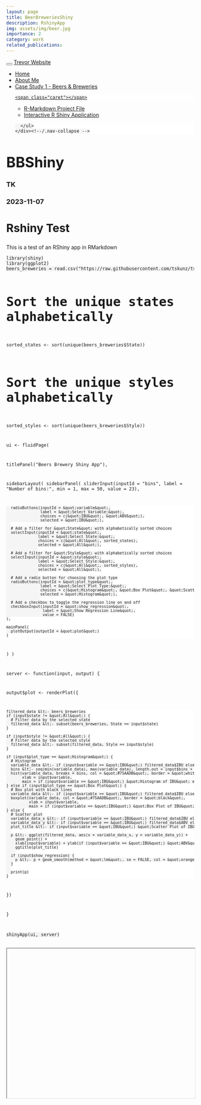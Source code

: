 ```yaml
---
layout: page
title: BeerBreweriesShiny
description: RshinyApp
img: assets/img/beer.jpg
importance: 2
category: work
related_publications: 
---
```


<!DOCTYPE html>

<html>

<head>

<meta charset="utf-8" />
<meta name="generator" content="pandoc" />
<meta http-equiv="X-UA-Compatible" content="IE=EDGE" />


<meta name="author" content="TK" />

<meta name="date" content="2023-11-07" />

<title>BBShiny</title>

<script src="site_libs/header-attrs-2.24/header-attrs.js"></script>
<script src="site_libs/jquery-3.6.0/jquery-3.6.0.min.js"></script>
<meta name="viewport" content="width=device-width, initial-scale=1" />
<link href="site_libs/bootstrap-3.3.5/css/bootstrap.min.css" rel="stylesheet" />
<script src="site_libs/bootstrap-3.3.5/js/bootstrap.min.js"></script>
<script src="site_libs/bootstrap-3.3.5/shim/html5shiv.min.js"></script>
<script src="site_libs/bootstrap-3.3.5/shim/respond.min.js"></script>
<style>h1 {font-size: 34px;}
       h1.title {font-size: 38px;}
       h2 {font-size: 30px;}
       h3 {font-size: 24px;}
       h4 {font-size: 18px;}
       h5 {font-size: 16px;}
       h6 {font-size: 12px;}
       code {color: inherit; background-color: rgba(0, 0, 0, 0.04);}
       pre:not([class]) { background-color: white }</style>
<script src="site_libs/navigation-1.1/tabsets.js"></script>
<link href="site_libs/highlightjs-9.12.0/default.css" rel="stylesheet" />
<script src="site_libs/highlightjs-9.12.0/highlight.js"></script>

<style type="text/css">
  code{white-space: pre-wrap;}
  span.smallcaps{font-variant: small-caps;}
  span.underline{text-decoration: underline;}
  div.column{display: inline-block; vertical-align: top; width: 50%;}
  div.hanging-indent{margin-left: 1.5em; text-indent: -1.5em;}
  ul.task-list{list-style: none;}
    </style>

<style type="text/css">code{white-space: pre;}</style>
<script type="text/javascript">
if (window.hljs) {
  hljs.configure({languages: []});
  hljs.initHighlightingOnLoad();
  if (document.readyState && document.readyState === "complete") {
    window.setTimeout(function() { hljs.initHighlighting(); }, 0);
  }
}
</script>









<style type = "text/css">
.main-container {
  max-width: 940px;
  margin-left: auto;
  margin-right: auto;
}
img {
  max-width:100%;
}
.tabbed-pane {
  padding-top: 12px;
}
.html-widget {
  margin-bottom: 20px;
}
button.code-folding-btn:focus {
  outline: none;
}
summary {
  display: list-item;
}
details > summary > p:only-child {
  display: inline;
}
pre code {
  padding: 0;
}
</style>


<style type="text/css">
.dropdown-submenu {
  position: relative;
}
.dropdown-submenu>.dropdown-menu {
  top: 0;
  left: 100%;
  margin-top: -6px;
  margin-left: -1px;
  border-radius: 0 6px 6px 6px;
}
.dropdown-submenu:hover>.dropdown-menu {
  display: block;
}
.dropdown-submenu>a:after {
  display: block;
  content: " ";
  float: right;
  width: 0;
  height: 0;
  border-color: transparent;
  border-style: solid;
  border-width: 5px 0 5px 5px;
  border-left-color: #cccccc;
  margin-top: 5px;
  margin-right: -10px;
}
.dropdown-submenu:hover>a:after {
  border-left-color: #adb5bd;
}
.dropdown-submenu.pull-left {
  float: none;
}
.dropdown-submenu.pull-left>.dropdown-menu {
  left: -100%;
  margin-left: 10px;
  border-radius: 6px 0 6px 6px;
}
</style>

<script type="text/javascript">
// manage active state of menu based on current page
$(document).ready(function () {
  // active menu anchor
  href = window.location.pathname
  href = href.substr(href.lastIndexOf('/') + 1)
  if (href === "")
    href = "index.html";
  var menuAnchor = $('a[href="' + href + '"]');

  // mark the anchor link active (and if it's in a dropdown, also mark that active)
  var dropdown = menuAnchor.closest('li.dropdown');
  if (window.bootstrap) { // Bootstrap 4+
    menuAnchor.addClass('active');
    dropdown.find('> .dropdown-toggle').addClass('active');
  } else { // Bootstrap 3
    menuAnchor.parent().addClass('active');
    dropdown.addClass('active');
  }

  // Navbar adjustments
  var navHeight = $(".navbar").first().height() + 15;
  var style = document.createElement('style');
  var pt = "padding-top: " + navHeight + "px; ";
  var mt = "margin-top: -" + navHeight + "px; ";
  var css = "";
  // offset scroll position for anchor links (for fixed navbar)
  for (var i = 1; i <= 6; i++) {
    css += ".section h" + i + "{ " + pt + mt + "}\n";
  }
  style.innerHTML = "body {" + pt + "padding-bottom: 40px; }\n" + css;
  document.head.appendChild(style);
});
</script>

<!-- tabsets -->

<style type="text/css">
.tabset-dropdown > .nav-tabs {
  display: inline-table;
  max-height: 500px;
  min-height: 44px;
  overflow-y: auto;
  border: 1px solid #ddd;
  border-radius: 4px;
}

.tabset-dropdown > .nav-tabs > li.active:before, .tabset-dropdown > .nav-tabs.nav-tabs-open:before {
  content: "\e259";
  font-family: 'Glyphicons Halflings';
  display: inline-block;
  padding: 10px;
  border-right: 1px solid #ddd;
}

.tabset-dropdown > .nav-tabs.nav-tabs-open > li.active:before {
  content: "\e258";
  font-family: 'Glyphicons Halflings';
  border: none;
}

.tabset-dropdown > .nav-tabs > li.active {
  display: block;
}

.tabset-dropdown > .nav-tabs > li > a,
.tabset-dropdown > .nav-tabs > li > a:focus,
.tabset-dropdown > .nav-tabs > li > a:hover {
  border: none;
  display: inline-block;
  border-radius: 4px;
  background-color: transparent;
}

.tabset-dropdown > .nav-tabs.nav-tabs-open > li {
  display: block;
  float: none;
}

.tabset-dropdown > .nav-tabs > li {
  display: none;
}
</style>

<!-- code folding -->




</head>

<body>


<div class="container-fluid main-container">




<div class="navbar navbar-default  navbar-fixed-top" role="navigation">
  <div class="container">
    <div class="navbar-header">
      <button type="button" class="navbar-toggle collapsed" data-toggle="collapse" data-bs-toggle="collapse" data-target="#navbar" data-bs-target="#navbar">
        <span class="icon-bar"></span>
        <span class="icon-bar"></span>
        <span class="icon-bar"></span>
      </button>
      <a class="navbar-brand" href="index.html">Trevor Website</a>
    </div>
    <div id="navbar" class="navbar-collapse collapse">
      <ul class="nav navbar-nav">
        <li>
  <a href="index.html">Home</a>
</li>
<li>
  <a href="About-Me.html">About Me</a>
</li>
<li class="dropdown">
  <a href="#" class="dropdown-toggle" data-toggle="dropdown" role="button" data-bs-toggle="dropdown" aria-expanded="false">
    Case Study 1 - Beers &amp; Breweries
     
    <span class="caret"></span>
  </a>
  <ul class="dropdown-menu" role="menu">
    <li>
      <a href="Kunz_Merajmohammadi_Beers_Breweries.html">R-Markdown Project File</a>
    </li>
    <li>
      <a href="https://tkunz.shinyapps.io/BBShiny/">Interactive R Shiny Application</a>
    </li>
  </ul>
</li>
      </ul>
      <ul class="nav navbar-nav navbar-right">
        
      </ul>
    </div><!--/.nav-collapse -->
  </div><!--/.container -->
</div><!--/.navbar -->

<div id="section-header">



<h1 class="title toc-ignore">BBShiny</h1>
<h4 class="author">TK</h4>
<h4 class="date">2023-11-07</h4>

</div>


<div id="section-rshiny-test" class="section level2">
<h2>Rshiny Test</h2>
<p>This is a test of an RShiny app in RMarkdown</p>
<pre class="r"><code>library(shiny)
library(ggplot2)
beers_breweries = read.csv(&quot;https://raw.githubusercontent.com/tskunz/tskunz.github.io/main/beers_breweries.csv&quot;)

# Sort the unique states alphabetically
sorted_states &lt;- sort(unique(beers_breweries$State))
# Sort the unique styles alphabetically
sorted_styles &lt;- sort(unique(beers_breweries$Style))

ui &lt;- fluidPage(
  
  titlePanel(&quot;Beers Brewery Shiny App&quot;),
  
  sidebarLayout(
    sidebarPanel(
      sliderInput(inputId = &quot;bins&quot;,
                  label = &quot;Number of bins:&quot;,
                  min = 1,
                  max = 50,
                  value = 23),
      
      radioButtons(inputId = &quot;variable&quot;,
                   label = &quot;Select Variable:&quot;,
                   choices = c(&quot;IBU&quot;, &quot;ABV&quot;),
                   selected = &quot;IBU&quot;),
      
      # Add a filter for &quot;State&quot; with alphabetically sorted choices
      selectInput(inputId = &quot;state&quot;,
                  label = &quot;Select State:&quot;,
                  choices = c(&quot;All&quot;, sorted_states),
                  selected = &quot;All&quot;),
                  
      # Add a filter for &quot;Style&quot; with alphabetically sorted choices
      selectInput(inputId = &quot;style&quot;,
                  label = &quot;Select Style:&quot;,
                  choices = c(&quot;All&quot;, sorted_styles),
                  selected = &quot;All&quot;),
                  
      # Add a radio button for choosing the plot type
      radioButtons(inputId = &quot;plot_type&quot;,
                   label = &quot;Select Plot Type:&quot;,
                   choices = c(&quot;Histogram&quot;, &quot;Box Plot&quot;, &quot;Scatter Plot&quot;),
                   selected = &quot;Histogram&quot;),
                   
      # Add a checkbox to toggle the regression line on and off
      checkboxInput(inputId = &quot;show_regression&quot;,
                    label = &quot;Show Regression Line&quot;,
                    value = FALSE)
    ),
    
    mainPanel(
      plotOutput(outputId = &quot;plot&quot;)
    )
  )
)

server &lt;- function(input, output) {
  
  output$plot &lt;- renderPlot({
    
    filtered_data &lt;- beers_breweries
    if (input$state != &quot;All&quot;) {
      # Filter data by the selected state
      filtered_data &lt;- subset(beers_breweries, State == input$state)
    }
    
    if (input$style != &quot;All&quot;) {
      # Filter data by the selected style
      filtered_data &lt;- subset(filtered_data, Style == input$style)
    }
    
    if (input$plot_type == &quot;Histogram&quot;) {
      # Histogram
      variable_data &lt;- if (input$variable == &quot;IBU&quot;) filtered_data$IBU else filtered_data$ABV
      bins &lt;- seq(min(variable_data), max(variable_data), length.out = input$bins + 1)
      hist(variable_data, breaks = bins, col = &quot;#75AADB&quot;, border = &quot;white&quot;,
           xlab = input$variable,
           main = if (input$variable == &quot;IBU&quot;) &quot;Histogram of IBU&quot; else &quot;Histogram of ABV&quot;)
    } else if (input$plot_type == &quot;Box Plot&quot;) {
      # Box plot with black lines
      variable_data &lt;- if (input$variable == &quot;IBU&quot;) filtered_data$IBU else filtered_data$ABV
      boxplot(variable_data, col = &quot;#75AADB&quot;, border = &quot;black&quot;,
              xlab = input$variable,
              main = if (input$variable == &quot;IBU&quot;) &quot;Box Plot of IBU&quot; else &quot;Box Plot of ABV&quot;)
    } else {
      # Scatter plot
      variable_data_x &lt;- if (input$variable == &quot;IBU&quot;) filtered_data$IBU else filtered_data$ABV
      variable_data_y &lt;- if (input$variable == &quot;IBU&quot;) filtered_data$ABV else filtered_data$IBU
      plot_title &lt;- if (input$variable == &quot;IBU&quot;) &quot;Scatter Plot of IBU vs. ABV&quot; else &quot;Scatter Plot of ABV vs. IBU&quot;
      
      p &lt;- ggplot(filtered_data, aes(x = variable_data_x, y = variable_data_y)) +
        geom_point() +
        xlab(input$variable) + ylab(if (input$variable == &quot;IBU&quot;) &quot;ABV&quot; else &quot;IBU&quot;) +
        ggtitle(plot_title)
        
      if (input$show_regression) {
        p &lt;- p + geom_smooth(method = &quot;lm&quot;, se = FALSE, col = &quot;orange&quot;)
      }
      
      print(p)
    }
    
  })
  
}

shinyApp(ui, server)</code></pre>
<iframe data-deferred-src="app05242c37e6a0e5736a32a5de364bfc3a/?w=&amp;__subapp__=1" width="100%" height="400" class="shiny-frame shiny-frame-deferred"></iframe>
</div>




</div>

<script>

// add bootstrap table styles to pandoc tables
function bootstrapStylePandocTables() {
  $('tr.odd').parent('tbody').parent('table').addClass('table table-condensed');
}
$(document).ready(function () {
  bootstrapStylePandocTables();
});


</script>

<!-- tabsets -->

<script>
$(document).ready(function () {
  window.buildTabsets("section-TOC");
});

$(document).ready(function () {
  $('.tabset-dropdown > .nav-tabs > li').click(function () {
    $(this).parent().toggleClass('nav-tabs-open');
  });
});
</script>

<!-- code folding -->


<!-- dynamically load mathjax for compatibility with self-contained -->
<script>
  (function () {
    var script = document.createElement("script");
    script.type = "text/javascript";
    script.src  = "https://mathjax.rstudio.com/latest/MathJax.js?config=TeX-AMS-MML_HTMLorMML";
    document.getElementsByTagName("head")[0].appendChild(script);
  })();
</script>

</body>
</html>
